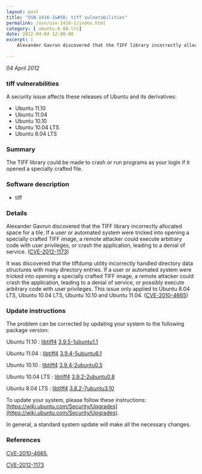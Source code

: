 ```yaml
---
layout: post
title: "USN-1416-1&#58; tiff vulnerabilities"
permalink: /usn/usn-1416-1/index.html
category: [ ubuntu-8.04-lts]
date: 2012-04-04 12:00:00
excerpt: |
    Alexander Gavrun discovered that the TIFF library incorrectly allocated space for a tile. If a user or automated system were tricked into opening a specially crafted TIFF image, a remote attacker could execute arbitrary code with user privileges, or crash the application, leading to a denial of service. ([CVE-2012-1173](http://people.ubuntu.com/~ubuntu-security/cve/CVE-2012-1173))
    
--- 
```

 
 

*04 April 2012*

### tiff vulnerabilities

A security issue affects these releases of Ubuntu and its derivatives:

* Ubuntu 11.10
* Ubuntu 11.04
* Ubuntu 10.10
* Ubuntu 10.04 LTS
* Ubuntu 8.04 LTS

### Summary

The TIFF library could be made to crash or run programs as your login if it opened a specially crafted file.

### Software description

* tiff 

### Details

Alexander Gavrun discovered that the TIFF library incorrectly allocated space for a tile. If a user or automated system were tricked into opening a specially crafted TIFF image, a remote attacker could execute arbitrary code with user privileges, or crash the application, leading to a denial of service. ([CVE-2012-1173](http://people.ubuntu.com/~ubuntu-security/cve/CVE-2012-1173))

It was discovered that the tiffdump utility incorrectly handled directory data structures with many directory entries. If a user or automated system were tricked into opening a specially crafted TIFF image, a remote attacker could crash the application, leading to a denial of service, or possibly execute arbitrary code with user privileges. This issue only applied to Ubuntu 8.04 LTS, Ubuntu 10.04 LTS, Ubuntu 10.10 and Ubuntu 11.04. ([CVE-2010-4665](http://people.ubuntu.com/~ubuntu-security/cve/CVE-2010-4665)) 

### Update instructions

The problem can be corrected by updating your system to the following package version:

Ubuntu 11.10
 : [libtiff4](https://launchpad.net/ubuntu/+source/tiff) <span> [3.9.5-1ubuntu1.1](https://launchpad.net/ubuntu/+source/tiff/3.9.5-1ubuntu1.1) </span> 

Ubuntu 11.04
 : [libtiff4](https://launchpad.net/ubuntu/+source/tiff) <span> [3.9.4-5ubuntu6.1](https://launchpad.net/ubuntu/+source/tiff/3.9.4-5ubuntu6.1) </span> 

Ubuntu 10.10
 : [libtiff4](https://launchpad.net/ubuntu/+source/tiff) <span> [3.9.4-2ubuntu0.5](https://launchpad.net/ubuntu/+source/tiff/3.9.4-2ubuntu0.5) </span> 

Ubuntu 10.04 LTS
 : [libtiff4](https://launchpad.net/ubuntu/+source/tiff) <span> [3.9.2-2ubuntu0.8](https://launchpad.net/ubuntu/+source/tiff/3.9.2-2ubuntu0.8) </span> 

Ubuntu 8.04 LTS
 : [libtiff4](https://launchpad.net/ubuntu/+source/tiff) <span> [3.8.2-7ubuntu3.10](https://launchpad.net/ubuntu/+source/tiff/3.8.2-7ubuntu3.10) </span> 

To update your system, please follow these instructions: [https://wiki.ubuntu.com/Security/Upgrades](https://wiki.ubuntu.com/Security/Upgrades).

In general, a standard system update will make all the necessary changes. 

### References

 
 [CVE-2010-4665](http://people.ubuntu.com/~ubuntu-security/cve/CVE-2010-4665), 

 [CVE-2012-1173](http://people.ubuntu.com/~ubuntu-security/cve/CVE-2012-1173)
 


